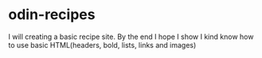 # odin-recipes 

I will creating a basic recipe site. By the end I hope I show 
I kind know how to use basic HTML(headers, bold, lists, links and images)